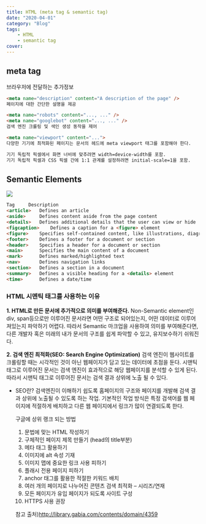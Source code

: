 ```yaml
---
title: HTML (meta tag & semantic tag)
date: "2020-04-01"
category: "Blog"
tags:
    - HTML
    - semantic tag
cover: 
---
```


## meta tag
브라우저에 전달하는 추가정보

```html
<meta name="description" content="A description of the page" />
페이지에 대한 간단한 설명을 제공

<meta name="robots" content="..., ..." />
<meta name="googlebot" content="..., ..." />
검색 엔진 크롤링 및 색인 생성 동작을 제어

<meta name="viewport" content="...">
다양한 기기에 최적화된 페이지는 문서의 헤드에 meta viewport 태그를 포함해야 한다.

기기 독립적 픽셀에서 화면 너비에 맞추려면 width=device-width를 포함.
기기 독립적 픽셀과 CSS 픽셀 간에 1:1 관계를 설정하려면 initial-scale=1을 포함.

```
## Semantic Elements
![](https://images.velog.io/images/nowhhk/post/a035d4f4-6285-434a-8bec-7fa9c96acfc1/image.png)
```html
Tag		Description
<article>	Defines an article
<aside>		Defines content aside from the page content
<details>	Defines additional details that the user can view or hide
<figcaption>	Defines a caption for a <figure> element
<figure>	Specifies self-contained content, like illustrations, diagrams, photos, code listings, etc.
<footer>	Defines a footer for a document or section
<header>	Specifies a header for a document or section
<main>		Specifies the main content of a document
<mark>		Defines marked/highlighted text
<nav>		Defines navigation links
<section>	Defines a section in a document
<summary>	Defines a visible heading for a <details> element
<time>		Defines a date/time
```
### HTML 시멘틱 태그를 사용하는 이유

**1. HTML로 만든 문서에 추가적으로 의미를 부여해준다.**
Non-Semantic element인 div, span등으로만 이루어진 문서라면 어떤 구조로 되어있는지, 어떤 데이터로 이루어져있는지 파악하기 어렵다.
따라서 Semantic 마크업을 사용하여 의미를 부여해준다면, 다른 개발자 혹은 미래의 내가 문서의 구조를 쉽게 파악할 수 있고, 유지보수하기 쉬워진다.

**2. 검색 엔진 최적화(SEO: Search Engine Optimization)**
검색 엔진이 웹사이트를 크롤링할 때는 시각적인 것이 아닌 웹페이지가 담고 있는 데이터에 초점을 둔다. 시맨틱태그로 이루어진 문서는 검색 엔진이 효과적으로 해당 웹페이지를 분석할 수 있게 된다.
따라서 시맨틱 태그로 이루어진 문서는 검색 결과 상위에 노출 될 수 있다.

* SEO란?
검색엔진이 이해하기 쉽도록 홈페이지의 구조와 페이지를 개발해 검색 결과 상위에 노출될 수 있도록 하는 작업.
기본적인 작업 방식은 특정 검색어를 웹 페이지에 적절하게 배치하고 다른 웹 페이지에서 링크가 많이 연결되도록 한다.

    구글에 상위 랭크 되는 방법
    1. 문법에 맞는 HTML 작성하기
    2. 구체적인 페이지 제목 만들기 (head의 title부분)
    3. 메타 태그 활용하기
    4. 이미지에 alt 속성 기재
    5. 이미지 맵에 중요한 링크 사용 피하기
    6. 플래시 전용 페이지 피하기
    7. anchor 태그를 활용한 적절한 키워드 배치
    8. 여러 개의 페이지로 나누어진 콘텐츠 검색 최적화 – 시리즈/연재
    9. 모든 페이지가 유입 페이지가 되도록 사이트 구성
    10. HTTPS 사용 권장
    
    참고 출처)http://library.gabia.com/contents/domain/4359